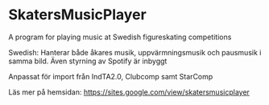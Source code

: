 # SkatersMusicPlayer
A program for playing music at Swedish figureskating competitions

Swedish:
Hanterar både åkares musik, uppvärmningsmusik och pausmusik i samma bild.
Även styrning av Spotify är inbyggt

Anpassat för import från IndTA2.0, Clubcomp samt StarComp

Läs mer på hemsidan:
https://sites.google.com/view/skatersmusicplayer
